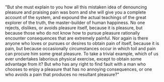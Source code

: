 "But she must explain to you how all this mistaken idea of denouncing pleasure and praising pain was born and 
she will give you a complete account of the system, and expound the actual teachings of the great explorer 
of the truth, the master-builder of human happiness. No one rejects, dislikes, or avoids pleasure
itself, because it is pleasure, but because those who do not know how to pursue pleasure rationally 
encounter consequences that are extremely painful. Nor again is there anyone who loves or pursues or 
desires to obtain pain of itself, because it is pain, but because occasionally circumstances occur 
in which toil and pain can procure him some great pleasure. To take a trivial example, which of us 
ever undertakes laborious physical exercise, except to obtain some advantage from it? But who has
any right to find fault with a man who chooses to enjoy a pleasure that has no annoying consequences,
or one who avoids a pain that produces no resultant pleasure?"